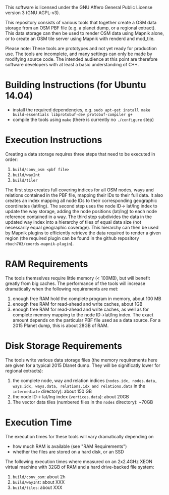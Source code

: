 This software is licensed under the GNU Affero General Public License version 3 (GNU AGPL-v3).

This repository consists of various tools that together create a OSM data storage from an OSM PBF file (e.g. a planet dump, or a regional extract). This data storage can then be used to render OSM data using Mapnik alone, or to create an OSM tile server using Mapnik with renderd and mod_tile. 

Please note: These tools are prototypes and not yet ready for production use. The tools are incomplete, and many settings can only be made by modifying source code. The intended audience at this point are therefore software developers with at least a basic understanding of C++. 

Building Instructions (for Ubuntu 14.04)
========================================
* install the required dependencies, e.g. `sudo apt-get install make build-essentials libprotobuf-dev protobuf-compiler g+`
* compile the tools using `make` (there is currently no `./configure` step)


Execution Instructions
======================

Creating a data storage requires three steps that need to be executed in order:

1. `build/conv_osm <pbf file>`
2. `build/wayInt`
3. `build/tiler`

The first step creates full covering indices for all OSM nodes, ways and relations contained in the PBF file, mapping their IDs to their full data. It also creates an index mapping all node IDs to their corresponding geographic coordinates (lat/lng). The second step uses the node ID-> lat/lng index to update the way storage, adding the node positions (lat/lng) to each node reference contained in a way. The third step subdivides the data in the updated way index into a hierarchy of tiles of equal data size (not necessarily equal geographic coverage). This hierarchy can then be used by Mapnik plugins to efficiently retrieve the data required to render a given region (the required plugin can be found in the github repository `rbuch703/coords-mapnik-plugin`).


RAM Requirements
================
The tools themselves require little memory (< 100MB), but will benefit greatly from big caches. The performance of the tools will increase dramatically when the following requirements are met:

1. enough free RAM hold the complete program in memory, about 100 MB
2. enough free RAM for read-ahead and write caches, about 1GB
3. enough free RAM for read-ahead and write caches, as well as for complete memory mapping to the node ID->lat/lng index. The exact amount depends on the particular PBF file used as a data source. For a 2015 Planet dump, this is about 28GB of RAM. 

Disk Storage Requirements
=========================
The tools write various data storage files (the memory requirements here are given for a typical 2015 Dlanet dump. They will be significatly lower for regional extracts):

1. the complete node, way and relation indices (`nodes.idx, nodes.data, ways.idx, ways.data, relations.idx and relations.data` in the `intermediate` directory): about 150 GB
2. the node ID-> lat/lng index (`vertices.data`): about 20GB
3. The vector data tiles (numbered files in the `nodes` directory): ~70GB


Execution Time
==============
The execution times for these tools will vary dramatically depending on

* how much RAM is available (see "RAM Requirements")
* whether the files are stored on a hard disk, or an SSD

The following execution times where measured on an 2x2.4GHz XEON virtual machine with 32GB of RAM and a hard drive-backed file system:

1. `build/conv_osm`: about 2h
2. `build/wayInt`: about XXX
3. `build/tiles`: about XXX
 
